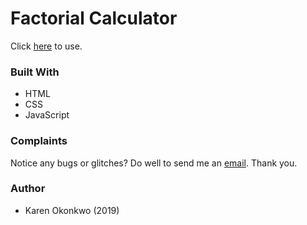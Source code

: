 # Factorial Calculator

Click [here](https://karenok.github.io/factorial-calculator/) to use.

### Built With 
- HTML
- CSS
- JavaScript

### Complaints
Notice any bugs or glitches? Do well to send me an [email](mailto:karenokonkwo29@gmail.com). Thank you.

### Author 
- Karen Okonkwo (2019)



